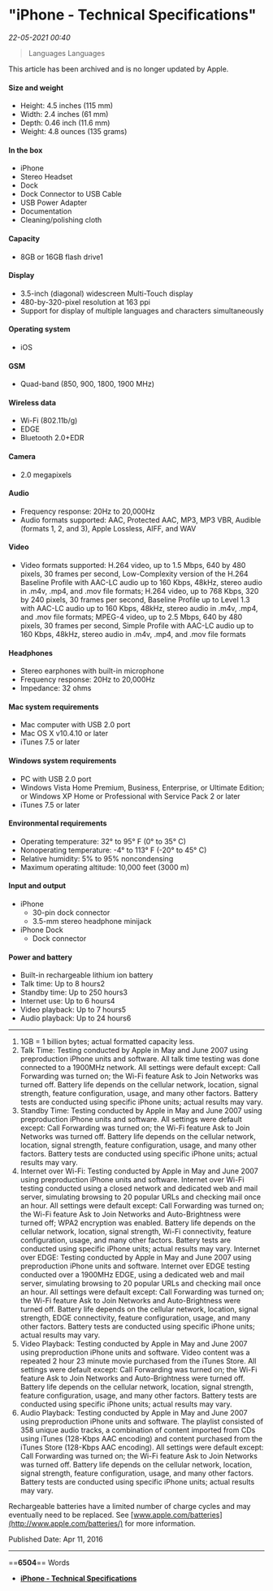 # "iPhone - Technical Specifications"

*22-05-2021 00:40* 

> Languages
Languages

This article has been archived and is no longer updated by Apple.

#### Size and weight

-   Height: 4.5 inches (115 mm)
-   Width: 2.4 inches (61 mm)
-   Depth: 0.46 inch (11.6 mm)
-   Weight: 4.8 ounces (135 grams)

#### In the box

-   iPhone
-   Stereo Headset
-   Dock
-   Dock Connector to USB Cable
-   USB Power Adapter
-   Documentation
-   Cleaning/polishing cloth

#### Capacity

-   8GB or 16GB flash drive1

#### Display

-   3.5-inch (diagonal) widescreen Multi-Touch display
-   480-by-320-pixel resolution at 163 ppi
-   Support for display of multiple languages and characters simultaneously

#### Operating system

-   iOS

#### GSM

-   Quad-band (850, 900, 1800, 1900 MHz)

#### Wireless data

-   Wi-Fi (802.11b/g)
-   EDGE
-   Bluetooth 2.0+EDR

#### Camera

-   2.0 megapixels

#### Audio

-   Frequency response: 20Hz to 20,000Hz
-   Audio formats supported: AAC, Protected AAC, MP3, MP3 VBR, Audible (formats 1, 2, and 3), Apple Lossless, AIFF, and WAV

#### Video

-   Video formats supported: H.264 video, up to 1.5 Mbps, 640 by 480 pixels, 30 frames per second, Low-Complexity version of the H.264 Baseline Profile with AAC-LC audio up to 160 Kbps, 48kHz, stereo audio in .m4v, .mp4, and .mov file formats; H.264 video, up to 768 Kbps, 320 by 240 pixels, 30 frames per second, Baseline Profile up to Level 1.3 with AAC-LC audio up to 160 Kbps, 48kHz, stereo audio in .m4v, .mp4, and .mov file formats; MPEG-4 video, up to 2.5 Mbps, 640 by 480 pixels, 30 frames per second, Simple Profile with AAC-LC audio up to 160 Kbps, 48kHz, stereo audio in .m4v, .mp4, and .mov file formats

#### Headphones

-   Stereo earphones with built-in microphone
-   Frequency response: 20Hz to 20,000Hz
-   Impedance: 32 ohms

#### Mac system requirements

-   Mac computer with USB 2.0 port
-   Mac OS X v10.4.10 or later
-   iTunes 7.5 or later

#### Windows system requirements

-   PC with USB 2.0 port
-   Windows Vista Home Premium, Business, Enterprise, or Ultimate Edition; or Windows XP Home or Professional with Service Pack 2 or later
-   iTunes 7.5 or later

#### Environmental requirements

-   Operating temperature: 32° to 95° F (0° to 35° C)
-   Nonoperating temperature: -4° to 113° F (-20° to 45° C)
-   Relative humidity: 5% to 95% noncondensing
-   Maximum operating altitude: 10,000 feet (3000 m)

#### Input and output

-   iPhone
    -   30-pin dock connector
    -   3.5-mm stereo headphone minijack
-   iPhone Dock
    -   Dock connector

#### Power and battery

-   Built-in rechargeable lithium ion battery
-   Talk time: Up to 8 hours2
-   Standby time: Up to 250 hours3
-   Internet use: Up to 6 hours4
-   Video playback: Up to 7 hours5
-   Audio playback: Up to 24 hours6

***

1.  1GB = 1 billion bytes; actual formatted capacity less.
2.  Talk Time: Testing conducted by Apple in May and June 2007 using preproduction iPhone units and software. All talk time testing was done connected to a 1900MHz network. All settings were default except: Call Forwarding was turned on; the Wi-Fi feature Ask to Join Networks was turned off. Battery life depends on the cellular network, location, signal strength, feature configuration, usage, and many other factors. Battery tests are conducted using specific iPhone units; actual results may vary.
3.  Standby Time: Testing conducted by Apple in May and June 2007 using preproduction iPhone units and software. All settings were default except: Call Forwarding was turned on; the Wi-Fi feature Ask to Join Networks was turned off. Battery life depends on the cellular network, location, signal strength, feature configuration, usage, and many other factors. Battery tests are conducted using specific iPhone units; actual results may vary.
4.  Internet over Wi-Fi: Testing conducted by Apple in May and June 2007 using preproduction iPhone units and software. Internet over Wi-Fi testing conducted using a closed network and dedicated web and mail server, simulating browsing to 20 popular URLs and checking mail once an hour. All settings were default except: Call Forwarding was turned on; the Wi-Fi feature Ask to Join Networks and Auto-Brightness were turned off; WPA2 encryption was enabled. Battery life depends on the cellular network, location, signal strength, Wi-Fi connectivity, feature configuration, usage, and many other factors. Battery tests are conducted using specific iPhone units; actual results may vary. Internet over EDGE: Testing conducted by Apple in May and June 2007 using preproduction iPhone units and software. Internet over EDGE testing conducted over a 1900MHz EDGE, using a dedicated web and mail server, simulating browsing to 20 popular URLs and checking mail once an hour. All settings were default except: Call Forwarding was turned on; the Wi-Fi feature Ask to Join Networks and Auto-Brightness were turned off. Battery life depends on the cellular network, location, signal strength, EDGE connectivity, feature configuration, usage, and many other factors. Battery tests are conducted using specific iPhone units; actual results may vary.
5.  Video Playback: Testing conducted by Apple in May and June 2007 using preproduction iPhone units and software. Video content was a repeated 2 hour 23 minute movie purchased from the iTunes Store. All settings were default except: Call Forwarding was turned on; the Wi-Fi feature Ask to Join Networks and Auto-Brightness were turned off. Battery life depends on the cellular network, location, signal strength, feature configuration, usage, and many other factors. Battery tests are conducted using specific iPhone units; actual results may vary.
6.  Audio Playback: Testing conducted by Apple in May and June 2007 using preproduction iPhone units and software. The playlist consisted of 358 unique audio tracks, a combination of content imported from CDs using iTunes (128-Kbps AAC encoding) and content purchased from the iTunes Store (128-Kbps AAC encoding). All settings were default except: Call Forwarding was turned on; the Wi-Fi feature Ask to Join Networks was turned off. Battery life depends on the cellular network, location, signal strength, feature configuration, usage, and many other factors. Battery tests are conducted using specific iPhone units; actual results may vary.

Rechargeable batteries have a limited number of charge cycles and may eventually need to be replaced. See [www.apple.com/batteries](http://www.apple.com/batteries/) for more information.

Published Date: Apr 11, 2016
***

==**6504**== Words

- **[iPhone - Technical Specifications](https://support.apple.com/kb/SP2?viewlocale=en_US&locale=en_US)**
